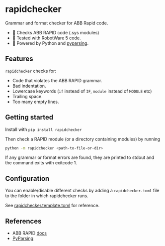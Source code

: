# rapidchecker
Grammar and format checker for ABB Rapid code.

- 🔎 Checks ABB RAPID code (.sys modules)
- 🦾 Tested with RobotWare 5 code.
- 🐍 Powered by Python and [pyparsing](https://github.com/pyparsing/pyparsing).

## Features

`rapidchecker` checks for:

- Code that violates the ABB RAPID grammar.
- Bad indentation.
- Lowercase keywords (`if` instead of `IF`, `module` instead of `MODULE` etc)
- Trailing space.
- Too many empty lines.

## Getting started

Install with `pip install rapidchecker`

Then check a RAPID module (or a directory containing modules) by running

```bash
python -m rapidchecker <path-to-file-or-dir>
```

If any grammar or format errors are found, they are printed to stdout and the command exits with exitcode 1.

## Configuration

You can enable/disable different checks by adding a `rapidchecker.toml` file to the folder in which rapidchecker runs.

See [rapidchecker.template.toml](rapidchecker.template.toml) for reference.

## References

- ABB RAPID [docs](https://library.e.abb.com/public/f23f1c3e506a4383b635cff165cc6993/3HAC050946+TRM+RAPID+Kernel+RW+6-en.pdf?x-sign=oUq9VZeSx%2Fve4%2BCCAYZVeAQoLxtMdzw6S2BkJobVIFhUVtPrZ8dmV1VIHdk%2B6Yfg)
- [PyParsing](https://pyparsing-docs.readthedocs.io/en/latest/)
